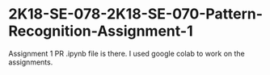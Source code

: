 # 2K18-SE-078-2K18-SE-070-Pattern-Recognition-Assignment-1
Assignment 1 PR 
.ipynb file is there. I used google colab to work on the assignments.
